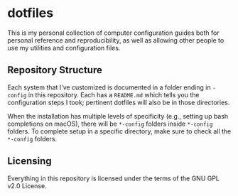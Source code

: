 # dotfiles

This is my personal collection of computer configuration guides both
for personal reference and reproducibility, as well as allowing other
people to use my utilities and configuration files.

## Repository Structure

Each system that I've customized is documented in a folder ending in
`-config` in this repository. Each has a `README.md` which tells you
the configuration steps I took; pertinent dotfiles will also be in
those directories.

When the installation has multiple levels of specificity (e.g., 
setting up bash completions on macOS), there will be `*-config` folders
inside `*-config` folders. To complete setup in a specific directory,
make sure to check all the `*-config` folders.

## Licensing

Everything in this repository is licensed under the terms of the GNU
GPL v2.0 License.
